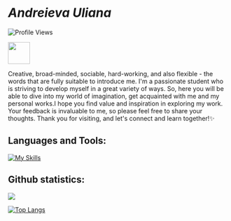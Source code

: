 # _Andreieva Uliana_
<img src="https://komarev.com/ghpvc/?username=Uliana200407&color=green" alt="Profile Views">


[<img src="https://cdn.worldvectorlogo.com/logos/behance-1.svg" width="50">](https://www.behance.net/andreievaUliana07)

Creative, broad-minded, sociable, hard-working, and also flexible - the words that are fully suitable to introduce me. I'm a passionate student who is striving to develop myself in a great variety of ways. So, here you will be able to dive into my world of imagination, get acquainted with me and my personal works.I hope you find value and inspiration in exploring my work. Your feedback is invaluable to me, so please feel free to share your thoughts. Thank you for visiting, and let's connect and learn together!✨
## Languages and Tools:
[![My Skills](https://skillicons.dev/icons?i=java,spring,c,py,postman,swift,qt,mysql,mongo,cpp,firebase,maven,figma&theme=light)](https://skillicons.dev)
## Github statistics:
![](http://github-profile-summary-cards.vercel.app/api/cards/profile-details?username=Uliana200407&theme=slateorange)


[![Top Langs](https://github-readme-stats.vercel.app/api/top-langs/?username=Uliana200407&langs_count=10&hide_border=true&theme=vision-friendly-dark)](https://github.com/Uliana200407/github-readme-stats)
